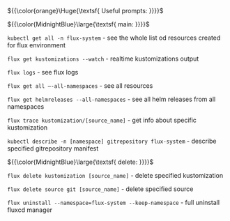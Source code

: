${{\color{orange}\Huge{\textsf{ Useful prompts: }}}}\$

${{\color{MidnightBlue}\large{\textsf{ main: }}}}\$

`kubectl get all -n flux-system` - see the whole list od resources created for flux environment

`flux get kustomizations --watch` - realtime kustomizations output

`flux logs` - see flux logs

`flux get all —-all-namespaces` - see all resources

`flux get helmreleases --all-namespaces` - see all helm releases from all namespaces

`flux trace kustomization/[source_name]` - get info about specific kustomization

`kubectl describe -n [namespace] gitrepository flux-system` - describe specified gitrepository manifest

${{\color{MidnightBlue}\large{\textsf{ delete: }}}}\$

`flux delete kustomization [source_name]` - delete specified kustomization

`flux delete source git [source_name]` - delete specified source

`flux uninstall --namespace=flux-system --keep-namespace` - full uninstall fluxcd manager
